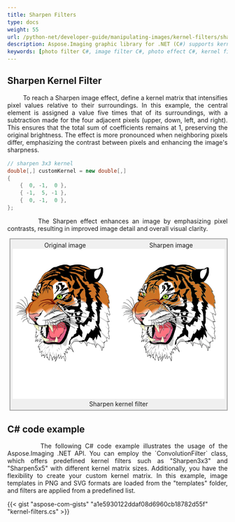 ```yaml
---
title: Sharpen Filters
type: docs
weight: 55
url: /python-net/developer-guide/manipulating-images/kernel-filters/sharpen-filter/
description: Aspose.Imaging graphic library for .NET (C#) supports kernel filters such as Sharpen, as well as custom kernels.
keywords: [photo filter C#, image filter C#, photo effect C#, kernel filter, sharpen image, sharpen filter, kernel matrix, convolution operation, custom kernel filter]
---
```


## Sharpen Kernel Filter

<p align='justify'>
&nbsp;&nbsp;&nbsp;&nbsp;&nbsp;&nbsp;&nbsp;&nbsp;
To reach a Sharpen image effect, define a kernel matrix that intensifies pixel values relative to their surroundings. In this example, the central element is assigned a value five times that of its surroundings, with a subtraction made for the four adjacent pixels (upper, down, left, and right). This ensures that the total sum of coefficients remains at 1, preserving the original brightness. The effect is more pronounced when neighboring pixels differ, emphasizing the contrast between pixels and enhancing the image's sharpness.
</p>

```cs
// sharpen 3x3 kernel
double[,] customKernel = new double[,]
{
    {  0, -1,  0 },
    { -1,  5, -1 },
    {  0, -1,  0 },
};
```

<p align='justify'>
&nbsp;&nbsp;&nbsp;&nbsp;&nbsp;&nbsp;&nbsp;&nbsp;
The Sharpen effect enhances an image by emphasizing pixel contrasts, resulting in improved image detail and overall visual clarity.
</p>

<style>
   .frame {
    border: 2px solid darkgray;
    padding: 5px;
    margin: 10px 0 5px 5px;
    background: #f0f0f0;
    align-items: center;
   }
   .marginauto {
    margin: 10px auto 20px;
    display: block;
   }
   .frame figcaption {
    margin: 0 auto;
    display: flex;
    flex-direction: row;
    justify-content: center;
   }
   .container {
    display: flex;
    flex-direction: row;
    align-items: center;
    justify-content: space-around;
   }
</style>

<figure class="frame">
<div class="container">
    <div>
        <figcaption>Original image</figcaption>
    </div>
    <div>
        <figcaption>Sharpen image</figcaption>
    </div>
</div>
<div class="container">
    <div>
        <img src="../template-vector-svg.webp" alt="Original landscape image" width="793" />
    </div>
    <div>
        <img src="./sharpen-3x3-kernel-filter.svg.webp" alt="Sharpen 3x3 kernel filter" width="793" />
    </div>
</div>
<figcaption>Sharpen kernel filter</figcaption>
</figure>

## C# code example

<p align='justify'>
&nbsp;&nbsp;&nbsp;&nbsp;&nbsp;&nbsp;&nbsp;&nbsp;
The following C# code example illustrates the usage of the Aspose.Imaging .NET API. You can employ the `ConvolutionFilter` class, which offers predefined kernel filters such as "Sharpen3x3" and "Sharpen5x5" with different kernel matrix sizes. Additionally, you have the flexibility to create your custom kernel matrix. In this example, image templates in PNG and SVG formats are loaded from the "templates" folder, and filters are applied from a predefined list.
</p>

{{< gist "aspose-com-gists" "a1e5930122ddaf08d6960cb18782d55f" "kernel-filters.cs" >}}
